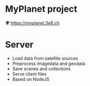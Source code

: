 # MyPlanet project

🌍 https://myplanet.3e8.ch

# Server 
- Load data from satellite sources
- Preprocess imagedata and geodata
- Save scenes and collections
- Serve client files
- Based on NodeJS


